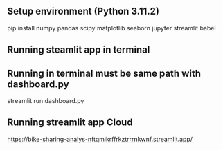 ## Setup environment (Python 3.11.2)
pip install numpy pandas scipy matplotlib seaborn jupyter streamlit babel

## Running steamlit app in terminal
## Running in terminal must be same path with dashboard.py
streamlit run dashboard.py

## Running streamlit app Cloud
https://bike-sharing-analys-nftqmikrffrkztrrrnkwnf.streamlit.app/